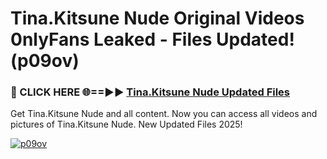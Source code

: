 # Tina.Kitsune Nude Original Videos 0nlyFans Leaked - Files Updated! (p09ov)

<h3>🔴 CLICK HERE 🌐==►► <a href="https://tinyurl.com/52m3yx9h" rel="nofollow">Tina.Kitsune Nude Updated Files</a></h3>

Get Tina.Kitsune Nude and all content. Now you can access all videos and pictures of Tina.Kitsune Nude. New Updated Files 2025!

[![p09ov](https://i.imgur.com/TnHtlc8.gif)](https://tinyurl.com/52m3yx9h)
